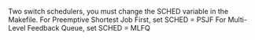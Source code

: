 Two switch schedulers, you must change the SCHED variable in the Makefile.
For Preemptive Shortest Job First, set SCHED = PSJF
For Multi-Level Feedback Queue, set SCHED = MLFQ
